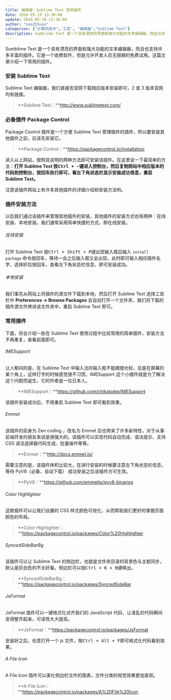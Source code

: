 ```yaml
---
title: 编辑器：Sublime Text 常用插件
date: 2016-05-19 13:38:00
update: 2016-05-19 13:38:00
author: "LeeZChuan"
categories: ["计算机技术",'工具', "编辑器","Sublime Text"]
description: Sumblime Text 是一个具有漂亮的界面和强大功能的文本编辑器，而且也支持许多丰富的插件。它是一个收费软件，但是允许开发人员无限期的免费试用。这篇文章介绍一下常用的插件。
---
```




Sumblime Text 是一个具有漂亮的界面和强大功能的文本编辑器，而且也支持许多丰富的插件。它是一个收费软件，但是允许开发人员无限期的免费试用。这篇文章介绍一下常用的插件。

<!-- truncate -->

### 安装 Sublime Text

Sublime Text 编辑器，我们直接去官网下载相应版本安装即可，2 或 3 版本官网均有链接。

> **Sublime Text：**http://www.sublimetext.com/

### 必备插件 Package Control

Package Control 插件是一个方便 Sublime Text 管理插件的插件，所以要安装其他插件之前，应该先安装它。

> **Package Control：**https://packagecontrol.io/installation

进入以上网站，按照其说明的两种方法即可安装该插件。在这里说一下最简单的方法：**打开 Sublime Text 按<kbd>Ctrl + ~</kbd>键进入控制台，然后复制网站中相应版本的代码到控制台，按回车执行即可，看左下角状态栏显示安装成功信息，重启 Sublime Text。**

注意该插件网站上有许多其他插件的详细介绍和安装方法哟。

### 插件安装方法

以后我们通过该插件来管理其他插件的安装，其他插件的安装方式也有两种：在线安装、本地安装。我们通常采用简单快捷的方式，即在线安装。

###### 在线安装

打开 Sublime Text 按<kbd>Ctrl + Shift + P</kbd>键出现输入框后输入 `install package` 命令按回车，等待一会之后输入框又会出现，此时即可输入相应插件名字，选择好后按回车，查看左下角状态栏信息，即可安装成功。

###### 本地安装

我们事先从网站上将插件的源文件下载到本地，然后打开 Sublime Text 选择工具栏中 **Preferences -> Browse Packages** 会自动打开一个文件夹，我们将下载的插件源文件拷进该文件夹中，重启 Sublime Text 即可。

### 常用插件

下面，将会介绍一些在 Sublime Text 使用过程中比较常用的简单插件，安装方法不再重复，查看前面即可。

###### IMESupport

让人郁闷的是，在 Sublime Text 中输入法的输入框不能跟随光标，总是在屏幕的某个角上，这样打字的时候感觉很不习惯。IMESupport 这个小插件就是为了解决这个问题而诞生，它的作者是一位日本人。

> **IMESupport：**https://github.com/chikatoike/IMESupport

该插件安装成功后，不用重启 Sublime Text 即可看到效果。

###### Emmet

该插件的前身为 Zen coding ，改名为 Emmet 后也带来了许多新特性，对于从事前端开发的朋友来说是很强大的。该插件可以实现代码自动完成、语法提示、支持 CSS 语法选择器代码生成、批量操作等等。

> **Emmet：**http://docs.emmet.io/

需要注意的是，该插件体积比较大，在进行安装的时候要注意左下角状态栏信息，等待 PyV8（必备，自动下载） 成功安装之后该插件方可生效。

> **PyV8：**https://github.com/emmetio/pyv8-binaries

###### Color Highlighter

这款插件可以让我们设置的 CSS 样式颜色可视化，从而帮助我们更好的掌握页面颜色的布局。

> **Color Highlighter：**https://packagecontrol.io/packages/Color%20Highlighter

###### SyncedSideBarBg

该插件可以让 Sublime Text 的侧边栏，也就是文件夹目录的背景色与主题同步，默认是灰白色的不太好看。侧边栏可以按<kbd>Ctrl + K + B</kbd>键唤出。

> **SyncedSideBarBg：**https://packagecontrol.io/packages/SyncedSideBar

###### JsFormat

JsFormat 插件可以一键格式化对齐我们的 JavaScript 代码，让凌乱的代码瞬间变得整齐起来，可读性大大提高。

> **JsFormat：**https://packagecontrol.io/packages/JsFormat

安装好之后，任意打开一个 js 文件，按<kbd>Ctrl + Alt + F</kbd>即可格式化代码看到效果。

###### A File Icon

A File Icon 插件可以美化侧边栏文件的图表，文件分类的视觉效果更加直观。

> **A File Icon：**https://packagecontrol.io/packages/A%20File%20Icon
